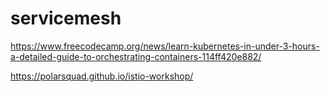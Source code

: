 # servicemesh

https://www.freecodecamp.org/news/learn-kubernetes-in-under-3-hours-a-detailed-guide-to-orchestrating-containers-114ff420e882/

https://polarsquad.github.io/istio-workshop/

